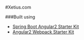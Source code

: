 #Xetius.com

###Built using 
* [Spring Boot Angular2 Starter Kit](https://github.com/borysn/spring-boot-angular2.git)
* [Angular2 Webpack Starter Kit](https://github.com/angularclass/angular2-webpack-starter.git)
